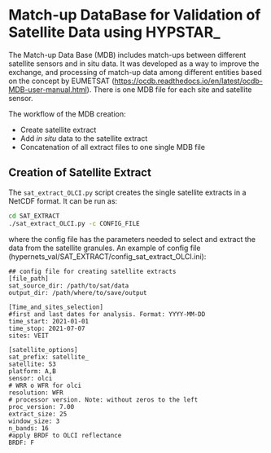 # Match-up DataBase for Validation of Satellite Data using HYPSTAR_

The Match-up Data Base (MDB) includes match-ups between different satellite sensors and in situ data. It was developed as a way to improve the exchange, and processing of match-up data among different entities based on the concept by EUMETSAT (https://ocdb.readthedocs.io/en/latest/ocdb-MDB-user-manual.html). There is one MDB file for each site and satellite sensor.

The workflow of the MDB creation:
- Create satellite extract
- Add _in situ_ data to the satellite extract
- Concatenation of all extract files to one single MDB file 

## Creation of Satellite Extract
The `sat_extract_OLCI.py` script creates the single satellite extracts in a NetCDF format. It can be run as:
```sh
cd SAT_EXTRACT
./sat_extract_OLCI.py -c CONFIG_FILE
```
where the config file has the parameters needed to select and extract the data from the satellite granules. An example of config file (hypernets_val/SAT_EXTRACT/config_sat_extract_OLCI.ini):
```
## config file for creating satellite extracts
[file_path]
sat_source_dir: /path/to/sat/data
output_dir: /path/where/to/save/output

[Time_and_sites_selection]
#first and last dates for analysis. Format: YYYY-MM-DD
time_start: 2021-01-01
time_stop: 2021-07-07
sites: VEIT

[satellite_options]
sat_prefix: satellite_
satellite: S3
platform: A,B
sensor: olci
# WRR o WFR for olci
resolution: WFR
# processor version. Note: without zeros to the left
proc_version: 7.00
extract_size: 25
window_size: 3
n_bands: 16
#apply BRDF to OLCI reflectance
BRDF: F
```

